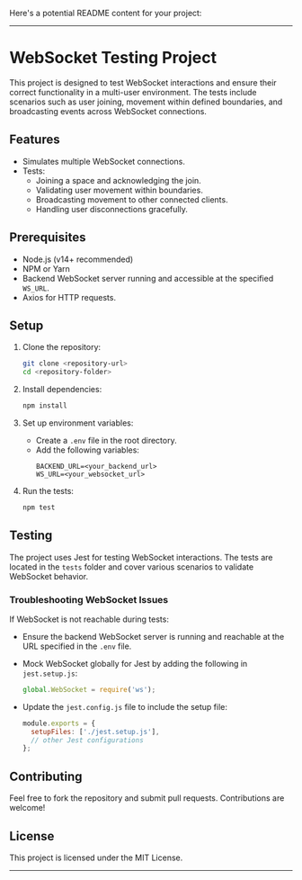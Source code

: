Here's a potential README content for your project:

---

# WebSocket Testing Project

This project is designed to test WebSocket interactions and ensure their correct functionality in a multi-user environment. The tests include scenarios such as user joining, movement within defined boundaries, and broadcasting events across WebSocket connections.

## Features

- Simulates multiple WebSocket connections.
- Tests:
  - Joining a space and acknowledging the join.
  - Validating user movement within boundaries.
  - Broadcasting movement to other connected clients.
  - Handling user disconnections gracefully.

## Prerequisites

- Node.js (v14+ recommended)
- NPM or Yarn
- Backend WebSocket server running and accessible at the specified `WS_URL`.
- Axios for HTTP requests.

## Setup

1. Clone the repository:
   ```bash
   git clone <repository-url>
   cd <repository-folder>
   ```

2. Install dependencies:
   ```bash
   npm install
   ```

3. Set up environment variables:
   - Create a `.env` file in the root directory.
   - Add the following variables:
     ```
     BACKEND_URL=<your_backend_url>
     WS_URL=<your_websocket_url>
     ```

4. Run the tests:
   ```bash
   npm test
   ```

## Testing

The project uses Jest for testing WebSocket interactions. The tests are located in the `tests` folder and cover various scenarios to validate WebSocket behavior.

### Troubleshooting WebSocket Issues

If WebSocket is not reachable during tests:
- Ensure the backend WebSocket server is running and reachable at the URL specified in the `.env` file.
- Mock WebSocket globally for Jest by adding the following in `jest.setup.js`:
  ```javascript
  global.WebSocket = require('ws');
  ```

- Update the `jest.config.js` file to include the setup file:
  ```javascript
  module.exports = {
    setupFiles: ['./jest.setup.js'],
    // other Jest configurations
  };
  ```

## Contributing

Feel free to fork the repository and submit pull requests. Contributions are welcome!

## License

This project is licensed under the MIT License.

---

